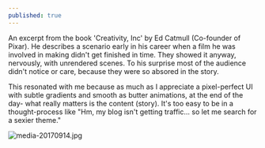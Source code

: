 ```yaml
---
published: true
---
```

An excerpt from the book 'Creativity, Inc' by Ed Catmull (Co-founder of Pixar). He describes a scenario early in his career when a film he was involved in making didn't get finished in time. They showed it anyway, nervously, with unrendered scenes. To his surprise most of the audience didn't notice or care, because they were so absored in the story. 

This resonated with me because as much as I appreciate a pixel-perfect UI with subtle gradients and smooth as butter animations, at the end of the day- what really matters is the content (story). It's too easy to be in a thought-process like "Hm, my blog isn't getting traffic... so let me search for a sexier theme."

![media-20170914.jpg]({{site.baseurl}}/_posts/media-20170914.jpg)
